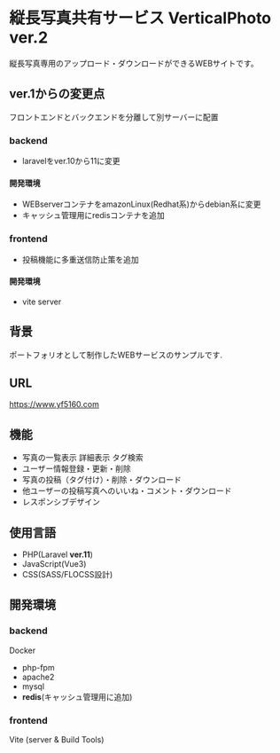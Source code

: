 # 縦長写真共有サービス VerticalPhoto ver.2
縦長写真専用のアップロード・ダウンロードができるWEBサイトです。

## ver.1からの変更点
 フロントエンドとバックエンドを分離して別サーバーに配置
  ### backend 
  - laravelをver.10から11に変更
  #### 開発環境
  - WEBserverコンテナをamazonLinux(Redhat系)からdebian系に変更 
  - キャッシュ管理用にredisコンテナを追加 
  
### frontend 
 - 投稿機能に多重送信防止策を追加
  #### 開発環境
- vite server


## 背景
ポートフォリオとして制作したWEBサービスのサンプルです.

## URL
https://www.yf5160.com

## 機能
- 写真の一覧表示 詳細表示 タグ検索 
- ユーザー情報登録・更新・削除
- 写真の投稿（タグ付け）・削除・ダウンロード
- 他ユーザーの投稿写真へのいいね・コメント・ダウンロード
- レスポンシブデザイン

## 使用言語
- PHP(Laravel __ver.11__)
- JavaScript(Vue3)
- CSS(SASS/FLOCSS設計)


## 開発環境
### backend
Docker 
  - php-fpm
  - apache2
  - mysql 
  - __redis__(キャッシュ管理用に追加)

### frontend
 Vite  (server & Build Tools) 



